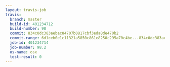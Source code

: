 ```yaml
---
layout: travis-job
travis:
  branch: master
  build-id: 401234712
  build-number: 98
  commit: 834c0dc383aebac84707b0817cbf3eda8de470b2
  commit-range: 6d1ceb0e1c11321a5850c861e8250c295a70c4be...834c0dc383aebac84707b0817cbf3eda8de470b2
  job-id: 401234714
  job-number: 98.2
  os-name: osx
  test-result: 0
---
```

